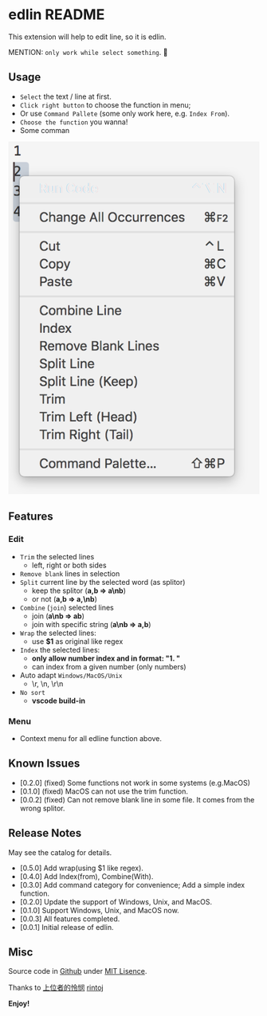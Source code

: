# edlin README
This extension will help to edit line, so it is edlin.

MENTION: `only work while select something`.

## Usage
- `Select` the text / line at first.
- `Click right button` to choose the function in menu;
- Or use `Command Pallete` (some only work here, e.g. `Index From`).
- `Choose the function` you wanna!
- Some comman

![feature](feature.png)

## Features
### Edit
- `Trim` the selected lines
    - left, right or both sides
- `Remove blank` lines in selection
- `Split` current line by the selected word (as splitor)
    - keep the splitor (**a,b => a\nb**)
    - or not (**a,b => a,\nb**)
- `Combine` (`join`) selected lines
    - join (**a\nb => ab**)
    - join with specific string (**a\nb => a,b**)
- `Wrap` the selected lines:
    - use **$1** as original like regex
- `Index` the selected lines:
    - **only allow number index and in format: "1. "**
    - can index from a given number (only numbers)
- Auto adapt `Windows/MacOS/Unix`
    - \r, \n, \r\n
- `No sort`
    - **vscode build-in**
### Menu
- Context menu for all edline function above.

## Known Issues
* [0.2.0] (fixed) Some functions not work in some systems (e.g.MacOS)
* [0.1.0] (fixed) MacOS can not use the trim function.
* [0.0.2] (fixed) Can not remove blank line in some file. It comes from the wrong splitor.

## Release Notes
May see the catalog for details.
* [0.5.0] Add wrap(using $1 like regex).
* [0.4.0] Add Index(from), Combine(With).
* [0.3.0] Add command category for convenience; Add a simple index function.
* [0.2.0] Update the support of Windows, Unix, and MacOS.
* [0.1.0] Support Windows, Unix, and MacOS now.
* [0.0.3] All features completed.
* [0.0.1] Initial release of edlin.

## Misc
Source code in [Github](https://github.com/FFengIll/vscode-edlin)
under [MIT Lisence](https://mit-license.org/).

Thanks to 
[上位者的怜悯](http://www.cnblogs.com/lianmin/p/5499266.html)
[rintoj](https://github.com/rintoj/blank-line-organizer)

**Enjoy!**